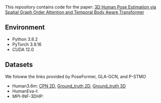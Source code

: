 This repository contains code for the paper:  [3D Human Pose Estimation via Spatial Graph Order
Attention and Temporal Body Aware Transformer
](https://) 

## Environment

* Python 3.8.2
* PyTorch 3.9.16
* CUDA 12.0

## Datasets
We foloww the links provided by PoseFormer, GLA-GCN, and P-STMO
- Human3.6m: [CPN 2D](https://drive.google.com/file/d/1ayw5DI-CwD4XGtAu69bmbKVOteDFJhH5/view), [Ground_truth 2D](https://drive.google.com/file/d/1U0Z85HBXutOXKMNOGks4I1ape8hZsAMl/view), [Ground_truth 3D](https://drive.google.com/file/d/13PgVNC-eDkEFoHDHooUGGmlVmOP-ri09/view)
- HumanEva-I:
- MPI-INF-3DHP:


